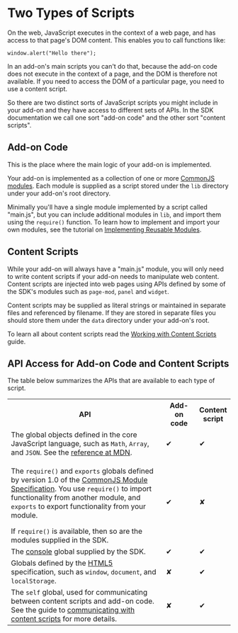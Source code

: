 <!-- This Source Code Form is subject to the terms of the Mozilla Public
   - License, v. 2.0. If a copy of the MPL was not distributed with this
   - file, You can obtain one at http://mozilla.org/MPL/2.0/. -->

# Two Types of Scripts #

On the web, JavaScript executes in the context of a web page, and has access to
that page's DOM content. This enables you to call functions like:

    window.alert("Hello there");

In an add-on's main scripts you can't do that, because the add-on code does
not execute in the context of a page, and the DOM is therefore not available.
If you need to access the DOM of a particular page, you need to use a
content script.

So there are two distinct sorts of JavaScript scripts you might include
in your add-on and they have access to different sets of APIs. In the SDK
documentation we call one sort "add-on code" and the other sort "content
scripts".

## Add-on Code ##

This is the place where the main logic of your add-on is implemented.

Your add-on is implemented as a collection of one or more
[CommonJS modules](dev-guide/addon-development/commonjs.html). Each module
is supplied as a script stored under the `lib` directory under your add-on's
root directory.

Minimally you'll have a single module implemented by a script called
"main.js", but you can include additional modules in `lib`, and import them
using the `require()` function. To learn how to implement and import your own
modules, see the tutorial on
[Implementing Reusable Modules](dev-guide/tutorials/reusable-modules.html).

## Content Scripts ##

While your add-on will always have a "main.js" module, you will only need
to write content scripts if your add-on needs to manipulate web content.
Content scripts are injected into web pages using APIs defined by some of the
SDK's modules such as `page-mod`, `panel` and `widget`.

Content scripts may be supplied as literal strings or maintained in separate
files and referenced by filename. If they are stored in separate files you
should store them under the `data` directory under your add-on's root.

To learn all about content scripts read the
[Working with Content Scripts](dev-guide/addon-development/web-content.html)
guide.

## API Access for Add-on Code and Content Scripts ##

The table below summarizes the APIs that are available to each type of
script.

<table>
  <colgroup>
    <col width="70%">
    <col width="15%">
    <col width="15%">
  </colgroup>
  <tr>
    <th>API</th>
    <th>Add-on code</th>
    <th>Content script</th>
  </tr>

  <tr>
    <td>The global objects defined in the core JavaScript language, such as
<code>Math</code>, <code>Array</code>, and <code>JSON</code>. See the
<a href= "https://developer.mozilla.org/en/JavaScript/Reference/Global_Objects">reference at MDN</a>.
    </td>
    <td class="check">✔</td>
    <td class="check">✔</td>
  </tr>

  <tr>
    <td><p>The <code>require()</code> and <code>exports</code> globals defined
by version 1.0 of the
<a href="http://wiki.commonjs.org/wiki/Modules/1.0">CommonJS Module Specification</a>.
You use <code>require()</code> to import functionality from another module,
and <code>exports</code> to export functionality from your module.</p>
If <code>require()</code> is available, then so are the modules supplied in the
SDK.
    </td>
    <td class="check">✔</td>
    <td class="cross">✘</td>
  </tr>

  <tr>
    <td>The <a href="dev-guide/addon-development/console.html">console</a>
global supplied by the SDK.
    </td>
    <td class="check">✔</td>
    <td class="check">✔</td>
  </tr>

  <tr>
    <td>Globals defined by the
<a href="http://dev.w3.org/html5/spec/Overview.html">HTML5</a> specification,
such as <code>window</code>, <code>document</code>, and
<code>localStorage</code>.
    </td>
    <td class="cross">✘</td>
    <td class="check">✔</td>
  </tr>

  <tr>
    <td>The <code>self</code> global, used for communicating between content
scripts and add-on code. See the guide to
<a href="dev-guide/addon-development/content-scripts/using-port.html">communicating with content scripts</a>
for more details.
    </td>
    <td class="cross">✘</td>
    <td class="check">✔</td>
  </tr>

</table>
